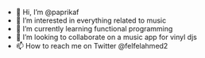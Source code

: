- 👋 Hi, I’m @paprikaf
- 👀 I’m interested in everything related to music 
- 🌱 I’m currently learning functional programming
- 💞️ I’m looking to collaborate on a music app for vinyl djs
- 📫 How to reach me on Twitter @felfelahmed2
